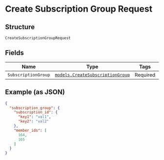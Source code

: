 
# Create Subscription Group Request

## Structure

`CreateSubscriptionGroupRequest`

## Fields

| Name | Type | Tags | Description |
|  --- | --- | --- | --- |
| `SubscriptionGroup` | [`models.CreateSubscriptionGroup`](create-subscription-group.md) | Required | - |

## Example (as JSON)

```json
{
  "subscription_group": {
    "subscription_id": {
      "key1": "val1",
      "key2": "val2"
    },
    "member_ids": [
      164,
      165
    ]
  }
}
```

